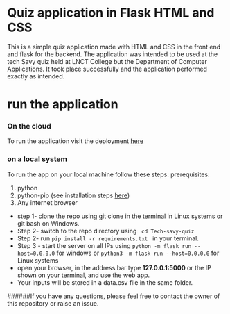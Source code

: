 # Quiz application in Flask HTML and CSS

This is a simple quiz application made with HTML and CSS in the front end and flask for the backend.
The application was intended to be used at the tech Savy quiz held at LNCT College but the Department of Computer Applications.
It took place successfully and the application performed exactly as intended.

# run the application
### On the cloud 
To run the application visit the deployment [here](http://techsavyquiz.pythonanywhere.com/) 
### on a local system
To run the app on your local machine follow these steps:
prerequisites:
1. python
2. python-pip (see installation steps [here](https://pip.pypa.io/en/stable/installation/))
3. Any internet browser

   
* step 1- clone the repo using git clone in the terminal in Linux systems or git bash on Windows.
* Step 2- switch to the repo directory using ``` cd Tech-savy-quiz```
* Step 2- run ```pip install -r requirements.txt ``` in your terminal.
* Step 3 - start the server on all IPs using ```python -m flask run --host=0.0.0.0``` for windows or ```python3 -m flask run --host=0.0.0.0``` for Linux systems
* open your browser, in the address bar type **127.0.0.1:5000**  or the IP shown on your terminal, and use the web app.
* Your inputs will be stored in a data.csv file in the same folder.

######If you have any questions, please feel free to contact the owner of this repository or raise an issue.
